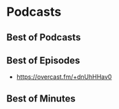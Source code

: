 # Podcasts

## Best of Podcasts

## Best of Episodes
- https://overcast.fm/+dnUhHHav0

## Best of Minutes